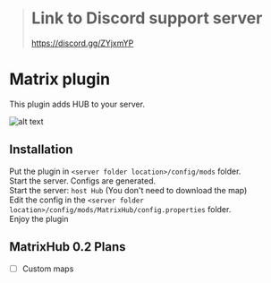 > # Link to Discord support server
> https://discord.gg/ZYjxmYP

# Matrix plugin
This plugin adds HUB to your server.

![alt text](http://d.zaix.ru/iQP7.png)

## Installation

Put the plugin in ``<server folder location>/config/mods`` folder.<br>
Start the server. Configs are generated.<br>
Start the server: ``host Hub`` (You don't need to download the map)<br>
Edit the config in the ``<server folder location>/config/mods/MatrixHub/config.properties`` folder.<br>
Enjoy the plugin

## MatrixHub 0.2 Plans
- [ ] Custom maps
